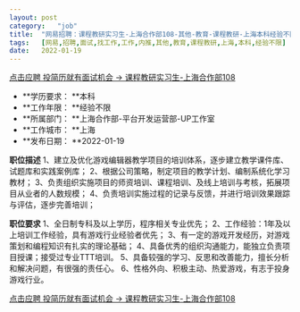 ```yaml
---
layout:	post
category:	"job"
title:	"网易招聘：课程教研实习生-上海合作部108-其他-教育-课程教研-上海本科经验不限"
tags:	[网易,招聘,面试,找工作,工作,内推,其他,教育,课程教研,上海,本科,经验不限]
date:	2022-01-19
---
```


[点击应聘 投简历就有面试机会 -> 课程教研实习生-上海合作部108](http://mobile.bole.netease.com/bole/boleDetail?id=37493&employeeId=346f03c3cda5f04c&key=all)



- **学历要求： **本科
- **工作年限： **经验不限
- **所属部门： **上海合作部-平台开发运营部-UP工作室
- **工作城市： **上海
- **发布日期： **2022-01-19



**职位描述**
1、建立及优化游戏编辑器教学项目的培训体系，逐步建立教学课件库、试题库和实践案例库；
2、根据公司策略，制定项目的教学计划、编制系统化学习教材；
3、负责组织实施项目的师资培训、课程培训、及线上培训与考核，拓展项目从业者的人数规模；
4、负责培训实施过程的记录与反馈，并进行培训效果跟踪与评估，逐步完善培训；




**职位要求**
1、全日制专科及以上学历，程序相关专业优先；
2、工作经验：1年及以上培训工作经验，具有游戏行业经验者优先；
3、有一定的游戏开发经历，对游戏策划和编程知识有扎实的理论基础；
4、具备优秀的组织沟通能力，能独立负责项目授课；接受过专业TTT培训。
5、具备较强的学习、反思和改善能力，擅长分析和解决问题，有很强的责任心。
6、性格外向、积极主动、热爱游戏，有志于投身游戏行业。



[点击应聘 投简历就有面试机会 -> 课程教研实习生-上海合作部108](http://mobile.bole.netease.com/bole/boleDetail?id=37493&employeeId=346f03c3cda5f04c&key=all)